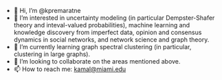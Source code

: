 - 👋 Hi, I’m @kpremaratne
- 👀 I’m interested in uncertainty modeling (in particular Dempster-Shafer theory and inteval-valued probabilities), machine learning and knowledge discovery
from imperfect data, opinion and consensus dynamics in social networks, and network science and graph theory.
- 🌱 I’m currently learning graph spectral clustering (in particular, clustering in large graphs).
- 💞️ I’m looking to collaborate on the areas mentioned above.
- 📫 How to reach me: kamal@miami.edu

<!---
kpremaratne/kpremaratne is a ✨ special ✨ repository because its `README.md` (this file) appears on your GitHub profile.
You can click the Preview link to take a look at your changes.
--->
